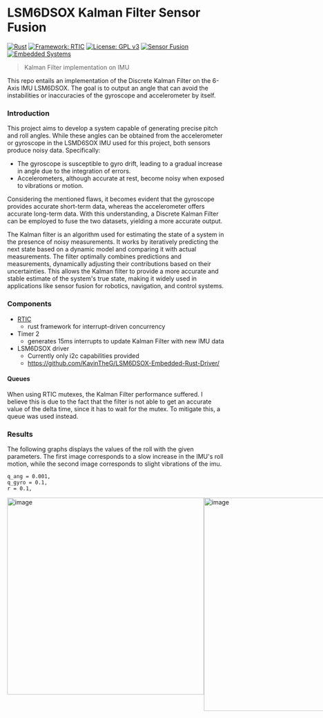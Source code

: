 # LSM6DSOX Kalman Filter Sensor Fusion
[![Rust](https://img.shields.io/badge/language-Rust-orange.svg)](https://www.rust-lang.org/)
[![Framework: RTIC](https://img.shields.io/badge/Framework-RTIC-lightgrey?style=flat-square)](https://github.com/rtic-rs/rtic)
[![License: GPL v3](https://img.shields.io/badge/License-GPLv3-blue.svg)](https://github.com/KG-Drone-Project/LSM6DSOX-Kalman-Filter/blob/main/LICENSE)
[![Sensor Fusion](https://img.shields.io/badge/sensor%20fusion-Kalman%20Filter-green.svg)](https://en.wikipedia.org/wiki/Kalman_filter)
[![Embedded Systems](https://img.shields.io/badge/platform-STM32-darkred.svg)](https://www.st.com/en/microcontrollers-microprocessors/stm32-32-bit-arm-cortex-mcus.html)

> Kalman Filter implementation on IMU

This repo entails an implementation of the Discrete Kalman Filter on the 6-Axis IMU LSM6DSOX. The goal is to output an angle that can avoid the instabilities or inaccuracies of the gyroscope and accelerometer by itself.

### Introduction

This project aims to develop a system capable of generating precise pitch and roll angles. While these angles can be obtained from the accelerometer or gyroscope in the LSMD6SOX IMU used for this project, both sensors produce noisy data. Specifically:
- The gyroscope is susceptible to gyro drift, leading to a gradual increase in angle due to the integration of errors.
- Accelerometers, although accurate at rest, become noisy when exposed to vibrations or motion.

Considering the mentioned flaws, it becomes evident that the gyroscope provides accurate short-term data, whereas the accelerometer offers accurate long-term data. With this understanding, a Discrete Kalman Filter can be employed to fuse the two datasets, yielding a more accurate output.

The Kalman filter is an algorithm used for estimating the state of a system in the presence of noisy measurements. It works by iteratively predicting the next state based on a dynamic model and comparing it with actual measurements. The filter optimally combines predictions and measurements, dynamically adjusting their contributions based on their uncertainties. This allows the Kalman filter to provide a more accurate and stable estimate of the system's true state, making it widely used in applications like sensor fusion for robotics, navigation, and control systems.

### Components

- [RTIC](https://github.com/rtic-rs/rtic)
  - rust framework for interrupt-driven concurrency
- Timer 2
  - generates 15ms interrupts to update Kalman Filter with new IMU data
- LSM6DSOX driver
  - Currently only i2c capabilities provided
  - https://github.com/KavinTheG/LSM6DSOX-Embedded-Rust-Driver/


#### Queues

When using RTIC mutexes, the Kalman Filter performance suffered. I believe this is due to the fact that the filter is not able to get an accurate value of the delta time, since it has to wait for the mutex. To mitigate this, a queue was used instead.


### Results

The following graphs displays the values of the roll with the given parameters. The first image corresponds to a slow increase in the IMU's roll motion, while the second image corresponds to slight vibrations of the imu.

```
q_ang = 0.001,
q_gyro = 0.1,
r = 0.1,
```

<div style="display: flex; flex-direction: row;">
<img width="456" alt="image" src="https://github.com/KG-Drone-Project/LSM6DSOX-Kalman-Filter/assets/25258108/5cf48dee-8b5a-482d-b488-c18932f0f97c">
<img width="494" alt="image" src="https://github.com/KG-Drone-Project/LSM6DSOX-Kalman-Filter/assets/25258108/4abd0d1a-05e9-48a4-9bb3-df7ef5ce02d0">
<div/>

```
q_ang = 0.001,
q_gyro = 0.01,
r = 0.03,
```

<div style="display: flex; flex-direction: row;">
<img width="439" alt="image" src="https://github.com/KG-Drone-Project/LSM6DSOX-Kalman-Filter/assets/25258108/0934f054-b475-4a26-a8d6-6e48a05af947">
<img width="496" alt="image" src="https://github.com/KG-Drone-Project/LSM6DSOX-Kalman-Filter/assets/25258108/7093be91-651d-4a53-96f8-32ab725c882a">
<div/>


### References

- https://github.com/TKJElectronics/KalmanFilter/blob/master/Kalman.cpp

- An Introduction to the Kalman Filter, <br />
  Greg Welch and Gary Bishop 1994, <br />
  https://api.semanticscholar.org/CorpusID:9209711
